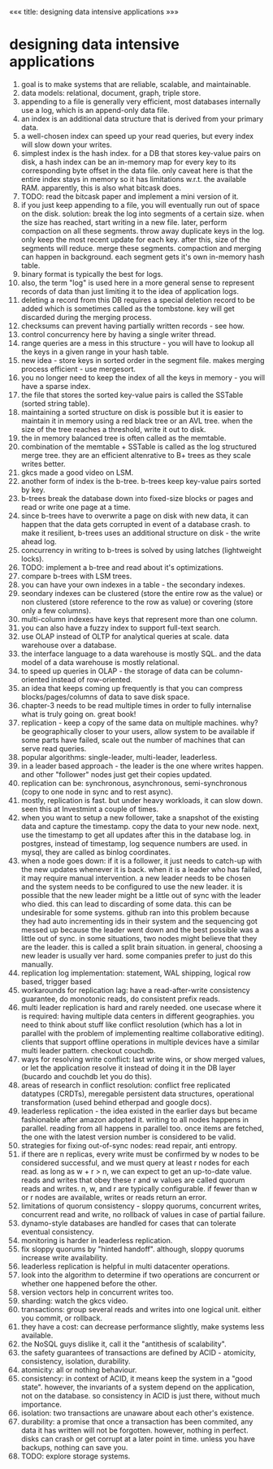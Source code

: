 «««
title: designing data intensive applications
»»»


# designing data intensive applications

1. goal is to make systems that are reliable, scalable, and maintainable.
2. data models: relational, document, graph, triple store.
3. appending to a file is generally very efficient, most databases internally use a log, which is an append-only data file.
4. an index is an additional data structure that is derived from your primary data.
5. a well-chosen index can speed up your read queries, but every index will slow down your writes.
6. simplest index is the hash index. for a DB that stores key-value pairs on disk, a hash index can be an in-memory map for every key to its corresponding byte offset in the data file. only caveat here is that the entire index stays in memory so it has limitations w.r.t. the available RAM. apparently, this is also what bitcask does.
7. TODO: read the bitcask paper and implement a mini version of it.
8. if you just keep appending to a file, you will eventually run out of space on the disk. solution: break the log into segments of a certain size. when the size has reached, start writing in a new file. later, perform compaction on all these segments. throw away duplicate keys in the log. only keep the most recent update for each key. after this, size of the segments will reduce. merge these segments. compaction and merging can happen in background. each segment gets it's own in-memory hash table.
9. binary format is typically the best for logs.
10. also, the term "log" is used here in a more general sense to represent records of data than just limiting it to the idea of application logs.
11. deleting a record from this DB requires a special deletion record to be added which is sometimes called as the tombstone. key will get discarded during the merging process.
12. checksums can prevent having partially written records - see how.
13. control concurrency here by having a single writer thread.
14. range queries are a mess in this structure - you will have to lookup all the keys in a given range in your hash table.
15. new idea - store keys in sorted order in the segment file. makes merging process efficient - use mergesort.
16. you no longer need to keep the index of all the keys in memory - you will have a sparse index.
17. the file that stores the sorted key-value pairs is called the SSTable (sorted string table).
18. maintaining a sorted structure on disk is possible but it is easier to maintain it in memory using a red black tree or an AVL tree. when the size of the tree reaches a threshold, write it out to disk.
19. the in memory balanced tree is often called as the memtable.
20. combination of the memtable + SSTable is called as the log structured merge tree. they are an efficient altenrative to B+ trees as they scale writes better.
21. gkcs made a good video on LSM.
22. another form of index is the b-tree. b-trees keep key-value pairs sorted by key.
23. b-trees break the database down into fixed-size blocks or pages and read or write one page at a time.
24. since b-trees have to overwrite a page on disk with new data, it can happen that the data gets corrupted in event of a database crash. to make it resilient, b-trees uses an additional structure on disk - the write ahead log.
25. concurrency in writing to b-trees is solved by using latches (lightweight locks).
26. TODO: implement a b-tree and read about it's optimizations.
27. compare b-trees with LSM trees.
28. you can have your own indexes in a table - the secondary indexes.
29. seondary indexes can be clustered (store the entire row as the value)  or non clustered (store reference to the row as value) or covering (store only a few columns).
30. multi-column indexes have keys that represent more than one column.
31. you can also have a fuzzy index to support full-text search.
32. use OLAP instead of OLTP for analytical queries at scale. data warehouse over a database.
33. the interface language to a data warehouse is mostly SQL. and the data model of a data warehouse is mostly relational.
34. to speed up queries in OLAP - the storage of data can be column-oriented instead of row-oriented.
35. an idea that keeps coming up frequently is that you can compress blocks/pages/columns of data to save disk space.
36. chapter-3 needs to be read multiple times in order to fully internalise what is truly going on. great book!
37. replication - keep a copy of the same data on multiple machines. why? be geographically closer to your users, allow system to be available if some parts have failed, scale out the number of machines that can serve read queries.
38. popular algorithms: single-leader, multi-leader, leaderless.
39. in a leader based approach - the leader is the one where writes happen. and other "follower" nodes just get their copies updated.
40. replication can be: synchronous, asynchronous, semi-synchronous (copy to one node in sync and to rest async).
41. mostly, replication is fast. but under heavy workloads, it can slow down. seen this at Investmint a couple of times.
42. when you want to setup a new follower, take a snapshot of the existing data and capture the timestamp. copy the data to your new node. next, use the timestamp to get all updates after this in the database log. in postgres, instead of timestamp, log sequence numbers are used. in mysql, they are called as binlog coordinates.
43. when a node goes down: if it is a follower, it just needs to catch-up with the new updates whenever it is back. when it is a leader who has failed, it may require manual intervention. a new leader needs to be chosen and the system needs to be configured to use the new leader. it is possible that the new leader might be a little out of sync with the leader who died. this can lead to discarding of some data. this can be undesirable for some systems. github ran into this problem because they had auto incrementing ids in their system and the sequencing got messed up because the leader went down and the best possible was a little out of sync. in some situations, two nodes might believe that they are the leader. this is called a split brain situation. in general, choosing a new leader is usually ver hard. some companies prefer to just do this manually.
44. replication log implementation: statement, WAL shipping, logical row based, trigger based
45. workarounds for replication lag: have a read-after-write consistency guarantee, do monotonic reads, do consistent prefix reads.
46. multi leader replication is hard and rarely needed. one usecase where it is required: having multiple data centers in different geographies. you need to think about stuff like conflict resolution (which has a lot in parallel with the problem of implementing realtime collaborative editing). clients that support offline operations in multiple devices have a similar multi leader pattern. checkout couchdb.
47. ways for resolving write conflict: last write wins, or show merged values, or let the application resolve it instead of doing it in the DB layer (bucardo and couchdb let you do this).
48. areas of research in conflict resolution: conflict free replicated datatypes (CRDTs), meregable persistent data structures, operational transformation (used behind etherpad and google docs).
48. leaderless replication - the idea existed in the earlier days but became fashionable after amazon adopted it. writing to all nodes happens in parallel. reading from all happens in parallel too. once items are fetched, the one with the latest version number is considered to be valid.
49. strategies for fixing out-of-sync nodes: read repair, anti entropy.
50. if there are n replicas, every write must be confirmed by w nodes to be considered successful, and we must query at least r nodes for each read. as long as w + r > n, we can expect to get an up-to-date value. reads and writes that obey these r and w values are called quorum reads and writes. n, w, and r are typically configurable. if fewer than w or r nodes are available, writes or reads return an error.
51. limitations of quorum consistency - sloppy quorums, concurrent writes, concurrent read and write, no rollback of values in case of partial failure.
52. dynamo-style databases are handled for cases that can tolerate eventual consistency.
53. monitoring is harder in leaderless replication.
54. fix sloppy quorums by "hinted handoff". although, sloppy quorums increase write availability.
55. leaderless replication is helpful in multi datacenter operations.
56. look into the algorithm to determine if two operations are concurrent or whether one happened before the other.
57. version vectors help in concurrent writes too.
58. sharding: watch the gkcs video.
59. transactions: group several reads and writes into one logical unit. either you commit, or rollback.
60. they have a cost: can decrease performance slightly, make systems less available.
61. the NoSQL guys dislike it, call it the "antithesis of scalability".
62. the safety guarantees of transactions are defined by ACID - atomicity, consistency, isolation, durability.
63. atomicity: all or nothing behaviour.
64. consistency: in context of ACID, it means keep the system in a "good state". however, the invariants of a system depend on the application, not on the database. so consistency in ACID is just there, without much importance.
65. isolation: two transactions are unaware about each other's existence.
66. durability: a promise that once a transaction has been commited, any data it has written will not be forgotten. however, nothing in perfect. disks can crash or get corrupt at a later point in time. unless you have backups, nothing can save you.
67. TODO: explore storage systems.
